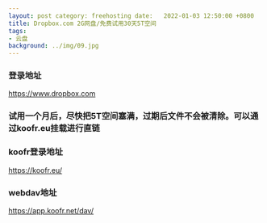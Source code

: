 ```yaml
---
layout: post category: freehosting date:   2022-01-03 12:50:00 +0800
title: Dropbox.com 2G网盘/免费试用30天5T空间
tags:
- 云盘
background: ../img/09.jpg
---
```




### 登录地址<br>
https://www.dropbox.com

### 试用一个月后，尽快把5T空间塞满，过期后文件不会被清除。可以通过koofr.eu挂载进行直链<br>

### koofr登录地址<br>
https://koofr.eu/

### webdav地址<br>
https://app.koofr.net/dav/